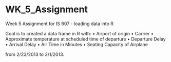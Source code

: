 # WK_5_Assignment
Week 5 Assignment for IS 607 - loading data into R

Goal is to created a data frame in R with:
• Airport of origin
• Carrier
• Approximate temperature at scheduled time of departure
• Departure Delay
• Arrival Delay
• Air Time in Minutes
• Seating Capacity of Airplane

from 2/23/2013 to 3/1/2013.
